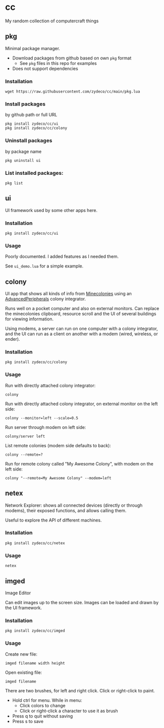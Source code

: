 # cc

My random collection of computercraft things

## pkg

Minimal package manager.

* Download packages from github based on own `pkg` format
    * See `pkg` files in this repo for examples
* Does not support dependencies

### Installation

    wget https://raw.githubusercontent.com/zydeco/cc/main/pkg.lua

### Install packages

by github path or full URL

    pkg install zydeco/cc/ui
    pkg install zydeco/cc/colony

### Uninstall packages

by package name

    pkg uninstall ui

### List installed packages:

    pkg list

## ui

UI framework used by some other apps here.

### Installation

    pkg install zydeco/cc/ui

### Usage

Poorly documented. I added features as I needed them.

See `ui_demo.lua` for a simple example.

## colony

UI app that shows all kinds of info from [Minecolonies](https://minecolonies.com) using an [AdvancedPeripherals](https://github.com/SirEndii/AdvancedPeripherals) colony integrator.

Runs well on a pocket computer and also on external monitors. Can replace the minecolonies clipboard, resource scroll and the UI of several buildings for viewing information.

Using modems, a server can run on one computer with a colony integrator, and the UI can run as a client on another with a modem (wired, wireless, or ender).

### Installation

    pkg install zydeco/cc/colony

### Usage

Run with directly attached colony integrator:

    colony

Run with directly attached colony integrator, on external monitor on the left side:

    colony --monitor=left --scale=0.5

Run server through modem on left side:

    colony/server left

List remote colonies (modem side defaults to back):

    colony --remote=?

Run for remote colony called "My Awesome Colony", with modem on the left side:

    colony "--remote=My Awesome Colony" --modem=left


## netex

Network Explorer: shows all connected devices (directly or through modems), their exposed functions, and allows calling them.

Useful to explore the API of different machines.

### Installation

    pkg install zydeco/cc/netex

### Usage

    netex

## imged

Image Editor

Can edit images up to the screen size. Images can be loaded and drawn by the UI framework.

### Installation

    pkg install zydeco/cc/imged

### Usage

Create new file:

    imged filename width height

Open existing file:

    imged filename


There are two brushes, for left and right click. Click or right-click to paint.

* Hold ctrl for menu. While in menu:
    * Click colors to change
    * Click or right-click a character to use it as brush
* Press q to quit without saving
* Press s to save

